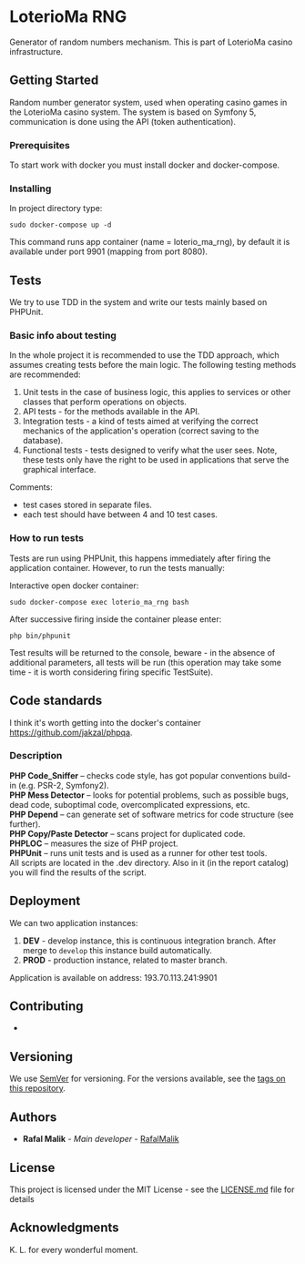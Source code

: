 # LoterioMa RNG

Generator of random numbers mechanism. This is part of LoterioMa casino infrastructure.

## Getting Started

Random number generator system, used when operating casino games in the LoterioMa casino system. The system is based on Symfony 5, communication is done using the API (token authentication).

### Prerequisites

To start work with docker you must install docker and docker-compose.

### Installing

In project directory type:
```
sudo docker-compose up -d
```

This command runs app container (name = loterio_ma_rng), by default it is available under port 9901 (mapping from port 8080).

## Tests

We try to use TDD in the system and write our tests mainly based on PHPUnit.

### Basic info about testing

In the whole project it is recommended to use the TDD approach, which assumes creating tests before the main logic. The following testing methods are recommended:
1. Unit tests in the case of business logic, this applies to services or other classes that perform operations on objects.
2. API tests - for the methods available in the API.
3. Integration tests - a kind of tests aimed at verifying the correct mechanics of the application's operation (correct saving to the database).
4. Functional tests - tests designed to verify what the user sees. Note, these tests only have the right to be used in applications that serve the graphical interface.

Comments:
- test cases stored in separate files.
- each test should have between 4 and 10 test cases.

### How to run tests
Tests are run using PHPUnit, this happens immediately after firing the application container. However, to run the tests manually:

Interactive open docker container:
```
sudo docker-compose exec loterio_ma_rng bash
```

After successive firing inside the container please enter:

```
php bin/phpunit
```

Test results will be returned to the console, beware - in the absence of additional parameters, all tests will be run (this operation may take some time - it is worth considering firing specific TestSuite).

## Code standards

I think it's worth getting into the docker's container https://github.com/jakzal/phpqa.

### Description
**PHP Code_Sniffer** – checks code style, has got popular conventions build-in (e.g. PSR-2, Symfony2).  
**PHP Mess Detector** – looks for potential problems, such as possible bugs, dead code, suboptimal code, overcomplicated expressions, etc.  
**PHP Depend** – can generate set of software metrics for code structure (see further).  
**PHP Copy/Paste Detector** – scans project for duplicated code.  
**PHPLOC** – measures the size of PHP project.  
**PHPUnit** – runs unit tests and is used as a runner for other test tools.  
All scripts are located in the .dev directory. Also in it (in the report catalog) you will find the results of the script.

## Deployment

We can two application instances:
1. **DEV** - develop instance, this is  continuous integration branch. After merge to `develop` this instance build automatically.
2. **PROD** - production instance, related to master branch.

Application is available on address:
193.70.113.241:9901

## Contributing

-

## Versioning

We use [SemVer](http://semver.org/) for versioning. For the versions available, see the [tags on this repository](https://github.com/your/project/tags). 

## Authors

* **Rafal Malik** - *Main developer* - [RafalMalik](https://github.com/RafalMalik)

## License

This project is licensed under the MIT License - see the [LICENSE.md](LICENSE.md) file for details

## Acknowledgments

K. L. for every wonderful moment.
